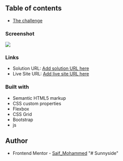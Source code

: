 ## Table of contents

- [The challenge](https://www.frontendmentor.io/challenges/sunnyside-agency-landing-page-7yVs3B6ef)

### Screenshot

![](./screenshot.jpg)

### Links

- Solution URL: [Add solution URL here](https://your-solution-url.com)
- Live Site URL: [Add live site URL here](https://your-live-site-url.com)

### Built with

- Semantic HTML5 markup
- CSS custom properties
- Flexbox
- CSS Grid
- Bootstrap
- js

## Author

- Frontend Mentor - [Saif_Mohammed](https://www.frontendmentor.io/profile/Saif-Mohammed1)
"# Sunnyside" 
